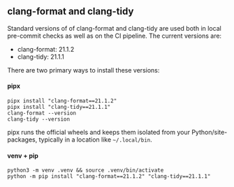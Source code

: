 ## clang-format and clang-tidy

Standard versions of of clang-format and clang-tidy are used both in local pre-commit checks as well as on the CI pipeline.
The current versions are:
 - clang-format: 21.1.2
 - clang-tidy: 21.1.1

There are two primary ways to install these versions:

#### pipx
```
pipx install "clang-format==21.1.2"
pipx install "clang-tidy==21.1.1"
clang-format --version
clang-tidy --version
```

pipx runs the official wheels and keeps them isolated from your Python/site-packages, typically in a location like `~/.local/bin`.

#### venv + pip
```
python3 -m venv .venv && source .venv/bin/activate
python -m pip install "clang-format==21.1.2" "clang-tidy==21.1.1"
```

